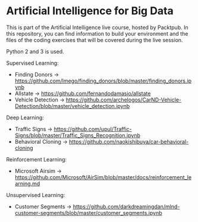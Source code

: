 # Artificial Intelligence for Big Data

This is part of the Artificial Intelligence live course, hosted by Packtpub. In this repository, you can find information to build your environment and the files of the coding exercises that will be covered during the live session.

Python 2 and 3 is used.

Supervised Learning:

- Finding Donors -> https://github.com/lmego/finding_donors/blob/master/finding_donors.ipynb
- Allstate -> https://github.com/fernandodamasio/allstate
- Vehicle Detection -> https://github.com/archelogos/CarND-Vehicle-Detection/blob/master/vehicle_detection.ipynb

Deep Learning:

- Traffic Signs -> https://github.com/upul/Traffic-Signs/blob/master/Traffic_Signs_Recognition.ipynb
- Behavioral Cloning -> https://github.com/naokishibuya/car-behavioral-cloning

Reinforcement Learning:

- Microsoft Airsim -> https://github.com/Microsoft/AirSim/blob/master/docs/reinforcement_learning.md

Unsupervised Learning:

- Customer Segments -> https://github.com/darkdreamingdan/mlnd-customer-segments/blob/master/customer_segments.ipynb


